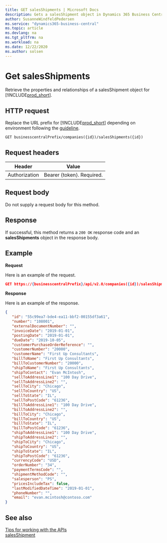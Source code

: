 ```yaml
---
title: GET salesShipments | Microsoft Docs
description: Gets a salesShipment object in Dynamics 365 Business Central.
author: SusanneWindfeldPedersen
ms.service: "dynamics365-business-central"
ms.topic: article
ms.devlang: na
ms.tgt_pltfrm: na
ms.workload: na
ms.date: 12/22/2020
ms.author: solsen
---
```


# Get salesShipments
Retrieve the properties and relationships of a salesShipment object for [!INCLUDE[prod_short](../../../includes/prod_short.md)]. 


## HTTP request
Replace the URL prefix for [!INCLUDE[prod_short](../../../includes/prod_short.md)] depending on environment following the [guideline](../../v2.0/endpoints-apis-for-dynamics.md).
```
GET businesscentralPrefix/companies({id})/salesShipments({id})
```

## Request headers

|Header|Value|
|------|-----|
|Authorization  |Bearer {token}. Required. |

## Request body
Do not supply a request body for this method.

## Response
If successful, this method returns a ```200 OK``` response code and an **salesShipments** object in the response body.

## Example

**Request**

Here is an example of the request.
```json
GET https://{businesscentralPrefix}/api/v2.0/companies({id})/salesShipments({id})
```

**Response**

Here is an example of the response. 

```json
{
   "id": "55c99ea7-bde4-ea11-bbf2-00155df3a61",
   "number": "108001",
   "externalDocumentNumber": "",
   "invoiceDate": "2019-01-01",
   "postingDate": "2019-01-01",
   "dueDate": "2019-10-05",
   "customerPurchaseOrderReference": "",
   "customerNumber": "20000",
   "customerName": "First Up Consultants",
   "billToName": "First Up Consultants",
   "billToCustomerNumber": "20000",
   "shipToName": "First Up Consultants",
   "shipToContact": "Evan McIntosh",
   "sellToAddressLine1": "100 Day Drive",
   "sellToAddressLine2": "",
   "sellToCity": "Chicago",
   "sellToCountry": "US",
   "sellToState": "IL",
   "sellToPostCode": "61236",
   "billToAddressLine1": "100 Day Drive",
   "billToAddressLine2": "",
   "billToCity": "Chicago",
   "billToCountry": "US",
   "billToState": "IL",
   "billToPostCode": "61236",
   "shipToAddressLine1": "100 Day Drive",
   "shipToAddressLine2": "",
   "shipToCity": "Chicago",
   "shipToCountry": "US",
   "shipToState": "IL",
   "shipToPostCode": "61236",
   "currencyCode": "USD",
   "orderNumber": "34",
   "paymentTermsCode": "",
   "shipmentMethodCode": "",
   "salesperson": "PS",
   "pricesIncludeTax": false,
   "lastModifiedDateTime": "2019-01-01",
   "phoneNumber": "",
   "email": "evan.mcintosh@contoso.com"
}
```


## See also
[Tips for working with the APIs](/dynamics365/business-central/dev-itpro/developer/devenv-connect-apps-tips)  
[salesShipment](../resources/dynamics_salesShipment.md)  

